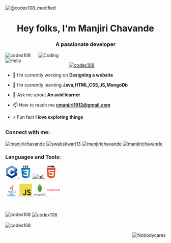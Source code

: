 ![@codex108_modified](https://user-images.githubusercontent.com/82377810/179710945-7abd4655-8539-4f5c-9fad-1a50ddf5b42a.jpg)
		
<h1 align="center">Hey folks, I'm Manjiri Chavande</h1>
<h3 align="center">A passionate developer</h3>
<img align="right" alt="Coding" width="400" src="https://media.giphy.com/media/L1R1tvI9svkIWwpVYr/giphy.gif">
<img align="left" alt="Hello" width="200" src="https://media.giphy.com/media/XTMCQvvHSw5vrC9Ei7/giphy.gif">

<p align="left"> <img src="https://komarev.com/ghpvc/?username=codex108&label=Profile%20views&color=0e75b6&style=flat" alt="codex108" /> </p>

<p align="left"> <a href="https://github.com/ryo-ma/github-profile-trophy"><img src="https://github-profile-trophy.vercel.app/?username=codex108" alt="codex108" /></a> </p>


- 🔭 I’m currently working on **Designing a website**

- 🌱 I’m currently learning **Java,HTML,CSS,JS,MongoDb**

- 💬 Ask me about **An avid learner**

- 📫 How to reach me **cmanjiri1912@gmail.com**

- ⚡ Fun fact **I love exploring things**

<h3 align="left">Connect with me:</h3>
<p align="left">
<a href="https://twitter.com/ss20co008" target="blank"><img align="center" src="https://raw.githubusercontent.com/rahuldkjain/github-profile-readme-generator/master/src/images/icons/Social/twitter.svg" alt="manjirichavande" height="30" width="40" /></a>
<a href="https://instagram.com/_manjiric_" target="blank"><img align="center" src="https://raw.githubusercontent.com/rahuldkjain/github-profile-readme-generator/master/src/images/icons/Social/instagram.svg" alt="swatistiwari13" height="30" width="40" /></a>
<a href="https://www.linkedin.com/in/manjiri-chavande-3b032a215/" target="blank"><img align="center" src="https://raw.githubusercontent.com/rahuldkjain/github-profile-readme-generator/master/src/images/icons/Social/linked-in-alt.svg" alt="manjirichavande" height="30" width="40" /></a>
<a href="https://www.hackerrank.com/manjirichavande" target="blank"><img align="center" src="https://raw.githubusercontent.com/rahuldkjain/github-profile-readme-generator/master/src/images/icons/Social/hackerrank.svg" alt="manjirichavande" height="30" width="40" /></a>
</p>

<h3 align="left">Languages and Tools:</h3>
<p align="left"> <a href="https://www.w3schools.com/cpp/" target="_blank" rel="noreferrer"> <img src="https://raw.githubusercontent.com/devicons/devicon/master/icons/cplusplus/cplusplus-original.svg" alt="cplusplus" width="40" height="40"/> </a>
<a href="https://www.w3schools.com/css/" target="_blank" rel="noreferrer"> <img src="https://raw.githubusercontent.com/devicons/devicon/master/icons/css3/css3-original-wordmark.svg" alt="css3" width="40" height="40"/> </a> <a href="https://git-scm.com/" target="_blank" rel="noreferrer"> 
<img src="https://www.vectorlogo.zone/logos/git-scm/git-scm-icon.svg" alt="git" width="40" height="40"/> </a> <a href="https://www.w3.org/html/" target="_blank" rel="noreferrer"> <img src="https://raw.githubusercontent.com/devicons/devicon/master/icons/html5/html5-original-wordmark.svg" alt="html5" width="40" height="40"/> 




</a> <a href="https://www.java.com" target="_blank" rel="noreferrer"> <img src="https://raw.githubusercontent.com/devicons/devicon/master/icons/java/java-original.svg" alt="java" width="40" height="40"/> </a> <a href="https://developer.mozilla.org/en-US/docs/Web/JavaScript" target="_blank" rel="noreferrer"> <img src="https://raw.githubusercontent.com/devicons/devicon/master/icons/javascript/javascript-original.svg" alt="javascript" width="40" height="40"/> </a> <a href="https://www.mongodb.com/" target="_blank" rel="noreferrer"> <img src="https://raw.githubusercontent.com/devicons/devicon/master/icons/mongodb/mongodb-original-wordmark.svg" alt="mongodb" width="40" height="40"/> </a> <a href="https://www.oracle.com/" target="_blank" rel="noreferrer"> <img src="https://raw.githubusercontent.com/devicons/devicon/master/icons/oracle/oracle-original.svg" alt="oracle" width="40" height="40"/> </a> </p>
<br>

<p><img align="left" src="https://github-readme-stats.vercel.app/api/top-langs?username=codex108&show_icons=true&locale=en&layout=compact" alt="codex108" /></p

<p>&nbsp;<img align="center" src="https://github-readme-stats.vercel.app/api?username=codex108&show_icons=true&locale=en" alt="codex108" /></p>

<p><img align="center" src="https://github-readme-streak-stats.herokuapp.com/?user=codex108&" alt="codex108" /></p>
<p><img align="right" src="https://raw.githubusercontent.com/MicaelliMedeiros/micaellimedeiros/master/image/computer-illustration.png" alt="Nobodycares"</p>
